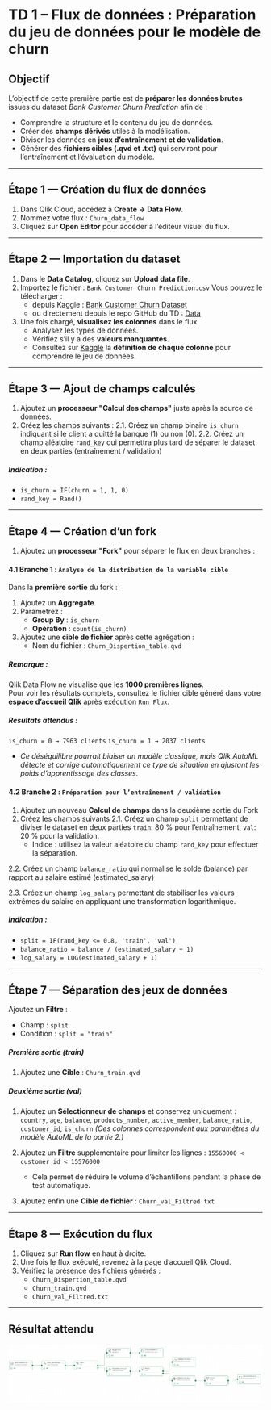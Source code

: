 # TD 1 – Flux de données : Préparation du jeu de données pour le modèle de churn

## Objectif
L’objectif de cette première partie est de **préparer les données brutes** issues du dataset *Bank Customer Churn Prediction* afin de :
- Comprendre la structure et le contenu du jeu de données.
- Créer des **champs dérivés** utiles à la modélisation.
- Diviser les données en **jeux d’entraînement et de validation**.
- Générer des **fichiers cibles (.qvd et .txt)** qui serviront pour l’entraînement et l’évaluation du modèle.

---

## Étape 1 — Création du flux de données

1. Dans Qlik Cloud, accédez à **Create → Data Flow**.  
2. Nommez votre flux :  `Churn_data_flow`
3. Cliquez sur **Open Editor** pour accéder à l’éditeur visuel du flux.

---

## Étape 2 — Importation du dataset

1. Dans le **Data Catalog**, cliquez sur **Upload data file**.  
2. Importez le fichier : `Bank Customer Churn Prediction.csv`
   Vous pouvez le télécharger :
   - depuis Kaggle : [Bank Customer Churn Dataset](https://www.kaggle.com/datasets/gauravtopre/bank-customer-churn-dataset)  
   - ou directement depuis le repo GitHub du TD :  [Data](https://github.com/riadshrn/dataflow-mlops-workshop/tree/main/data)
3. Une fois chargé, **visualisez les colonnes** dans le flux.  
   - Analysez les types de données.  
   - Vérifiez s’il y a des **valeurs manquantes**.  
   - Consultez sur [Kaggle](https://www.kaggle.com/datasets/gauravtopre/bank-customer-churn-dataset) la **définition de chaque colonne** pour comprendre le jeu de données.

---

## Étape 3 — Ajout de champs calculés

1. Ajoutez un **processeur "Calcul des champs"** juste après la source de données.  
2. Créez les champs suivants :
2.1. Créez un champ binaire `is_churn` indiquant si le client a quitté la banque (1) ou non (0).
2.2. Créez un champ aléatoire `rand_key` qui permettra plus tard de séparer le dataset en deux parties (entraînement / validation)

##### Indication :
- `is_churn = IF(churn = 1, 1, 0)`
- `rand_key = Rand()`

---

## Étape 4 — Création d’un fork

1. Ajoutez un **processeur "Fork"** pour séparer le flux en deux branches :
####  4.1 Branche 1 : `Analyse de la distribution de la variable cible`

Dans la **première sortie** du fork :
1. Ajoutez un **Aggregate**.  
2. Paramétrez :
   - **Group By** : `is_churn`
   - **Opération** : `count(is_churn)`  
3. Ajoutez une **cible de fichier** après cette agrégation :
   - Nom du fichier :  `Churn_Dispertion_table.qvd`

##### Remarque :
Qlik Data Flow ne visualise que les **1000 premières lignes**.  
Pour voir les résultats complets, consultez le fichier cible généré dans votre **espace d’accueil Qlik** après exécution `Run Flux`.

##### Resultats attendus :
`is_churn = 0 → 7963 clients`
`is_churn = 1 → 2037 clients`
- *Ce déséquilibre pourrait biaiser un modèle classique, mais Qlik AutoML détecte et corrige automatiquement ce type de situation en ajustant les poids d’apprentissage des classes.*


#### 4.2 Branche 2 : `Préparation pour l’entraînement / validation`

1. Ajoutez un nouveau **Calcul de champs** dans la deuxième sortie du Fork
2. Créez les champs suivants 
2.1. Créez un champ `split` permettant de diviser le dataset en deux parties
`train`: 80 % pour l’entraînement,
`val`: 20 % pour la validation.
    - Indice : utilisez la valeur aléatoire du champ `rand_key` pour effectuer la séparation.

2.2. Créez un champ `balance_ratio` qui normalise le solde (balance) par rapport au salaire estimé (estimated_salary)

2.3. Créez un champ `log_salary` permettant de stabiliser les valeurs extrêmes du salaire en appliquant une transformation logarithmique.
   

##### Indication :
- `split = IF(rand_key <= 0.8, 'train', 'val')` 
- `balance_ratio = balance / (estimated_salary + 1)`
- `log_salary = LOG(estimated_salary + 1)`

---

## Étape 7 — Séparation des jeux de données

Ajoutez un **Filtre** :
- Champ : `split`
- Condition : `split = "train"`

##### Première sortie (train)
1. Ajoutez une **Cible** : `Churn_train.qvd`

##### Deuxième sortie (val)
1. Ajoutez un **Sélectionneur de champs** et conservez uniquement :
   `country`, `age`, `balance`, `products_number`, `active_member`, `balance_ratio`, `customer_id`, `is_churn`
*(Ces colonnes correspondent aux paramètres du modèle AutoML de la partie 2.)*

2. Ajoutez un **Filtre** supplémentaire pour limiter les lignes : 
`15560000 < customer_id < 15576000`
    - Cela permet de réduire le volume d’échantillons pendant la phase de test automatique.

3. Ajoutez enfin une **Cible de fichier** : `Churn_val_Filtred.txt`

---

## Étape 8 — Exécution du flux

1. Cliquez sur **Run flow** en haut à droite.  
2. Une fois le flux exécuté, revenez à la page d’accueil Qlik Cloud.  
3. Vérifiez la présence des fichiers générés :
   - `Churn_Dispertion_table.qvd`
   - `Churn_train.qvd`
   - `Churn_val_Filtred.txt`

---

## Résultat attendu

![Flux final Qlik](/images/dataflow_final.png)
